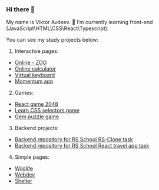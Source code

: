 ### Hi there 👋

My name is Viktor Avdeev.
🌱 I’m currently learning front-end (JavaScript\HTML\CSS\React\Typescript).

You can see my study projects below:
1. Interactive pages:
  - [Online - ZOO](https://thrvrce.github.io/RS-School-JS2021Q1//online-zoo/pages/landing/landing.html) 
  - [Online calculator](https://thrvrce.github.io/RS-School-JS2020Q3/calculator/index.html)
  - [Virtual keyboard](https://thrvrce.github.io/RS-School-JS2020Q3/virtual-keyboard/)
  - [Momentum app](https://thrvrce.github.io/RS-School-JS2020Q3/momentum/index.html)  
2. Games: 
  - [React game 2048](https://thrvrce.github.io/react-game/index.html)
  - [Learn CSS selectors game](https://thrvrce.github.io/RS-School-JS2020Q3/rs-css/index.html) 
  - [Gem puzzle game](https://thrvrce.github.io/RS-School-JS2020Q3/gem-puzzle/index.html)
3. Backend projects:
  - [Backend repository for RS School RS-Clone task](https://github.com/thrvrce/RS-Clone_backEnd)
  - [Backend repository for RS School React travel app task](https://github.com/thrvrce/RSSReact2021Q1-travel-app_backend)
4. Simple pages:
  - [Wildlife](https://thrvrce.github.io/RS-School-JS2021Q1//wildlife/index.html)
  - [Webdev](https://thrvrce.github.io/RS-School-JS2020Q3/webdev/index.html)   
  - [Shelter](https://thrvrce.github.io/RS-School-JS2020Q3/shelter/pages/main/main.html)


<!--
**thrvrce/thrvrce** is a ✨ _special_ ✨ repository because its `README.md` (this file) appears on your GitHub profile.

Here are some ideas to get you started:

- 🔭 I’m currently working on ...
- 🌱 I’m currently learning ...
- 👯 I’m looking to collaborate on ...
- 🤔 I’m looking for help with ...
- 💬 Ask me about ...
- 📫 How to reach me: ...
- 😄 Pronouns: ...
- ⚡ Fun fact: ...
-->
